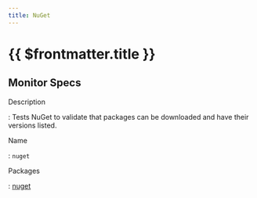 ```yaml
---
title: NuGet
---
```


# {{ $frontmatter.title }}

## Monitor Specs

Description

: Tests NuGet to validate that packages can be downloaded and have their versions listed.

Name

: `nuget`

Packages

: [nuget](nuget_nuget.md)


<!--@include: /parts/_1.md-->


<!--@include: /parts/_2.md-->